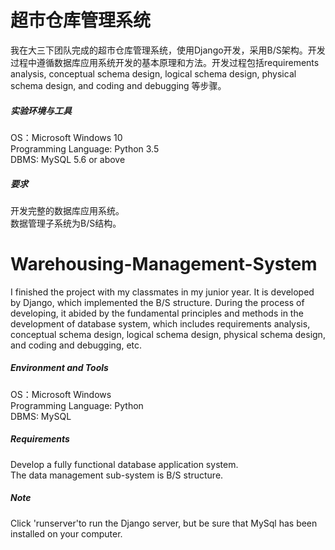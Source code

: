# 超市仓库管理系统
我在大三下团队完成的超市仓库管理系统，使用Django开发，采用B/S架构。开发过程中遵循数据库应用系统开发的基本原理和方法。开发过程包括requirements analysis, conceptual schema design, logical schema design, physical schema design, and coding and debugging 等步骤。

##### 实验环境与工具<br/>
OS：Microsoft Windows 10<br/>
Programming Language: Python 3.5<br/>
DBMS: MySQL 5.6 or above<br/>

##### 要求
开发完整的数据库应用系统。<br/>
数据管理子系统为B/S结构。

# Warehousing-Management-System
I finished the project with my classmates in my junior year. It is developed by Django, which implemented the B/S structure. During the process of developing, it abided by the fundamental principles and methods in the development of database system, which includes requirements analysis, conceptual schema design, logical schema design, physical schema design, and coding and debugging, etc.

##### Environment and Tools
OS：Microsoft Windows <br/>
Programming Language: Python<br/>
DBMS: MySQL<br/>

##### Requirements
Develop a fully functional database application system.<br/>
The data management sub-system is B/S structure.

##### Note
Click 'runserver'to run the Django server, but be sure that MySql has been installed on your computer.
